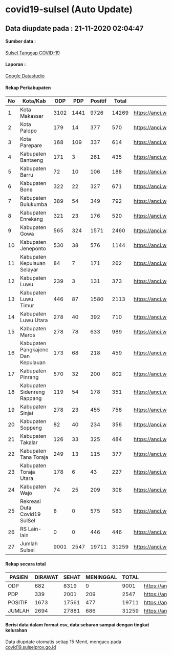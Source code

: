 
# covid19-sulsel (Auto Update)

## Data diupdate pada : 21-11-2020 02:04:47

#### Sumber data :
[Sulsel Tanggap COVID-19](https://covid19.sulselprov.go.id)

#### Laporan :
[Google Datastudio](https://datastudio.google.com/s/jythWGc1j4w)

#### Rekap Perkabupaten 
|No|Kota/Kab|ODP|PDP|Positif|Total|Link|
| --- | --- | --- | --- | --- | --- | --- |
|1|Kota Makassar|3102|1441|9726|14269|https://anci.web.id/cor/kota_makassar|
|2|Kota Palopo|179|14|377|570|https://anci.web.id/cor/kota_palopo|
|3|Kota Parepare|168|109|337|614|https://anci.web.id/cor/kota_parepare|
|4|Kabupaten Bantaeng|171|3|261|435|https://anci.web.id/cor/kabupaten_bantaeng|
|5|Kabupaten Barru|72|10|106|188|https://anci.web.id/cor/kabupaten_barru|
|6|Kabupaten Bone|322|22|327|671|https://anci.web.id/cor/kabupaten_bone|
|7|Kabupaten Bulukumba|389|54|349|792|https://anci.web.id/cor/kabupaten_bulukumba|
|8|Kabupaten Enrekang|321|23|176|520|https://anci.web.id/cor/kabupaten_enrekang|
|9|Kabupaten Gowa|565|324|1571|2460|https://anci.web.id/cor/kabupaten_gowa|
|10|Kabupaten Jeneponto|530|38|576|1144|https://anci.web.id/cor/kabupaten_jeneponto|
|11|Kabupaten Kepulauan Selayar|84|7|171|262|https://anci.web.id/cor/kabupaten_kepulauan_selayar|
|12|Kabupaten Luwu|239|3|131|373|https://anci.web.id/cor/kabupaten_luwu|
|13|Kabupaten Luwu Timur|446|87|1580|2113|https://anci.web.id/cor/kabupaten_luwu_timur|
|14|Kabupaten Luwu Utara|278|40|392|710|https://anci.web.id/cor/kabupaten_luwu_utara|
|15|Kabupaten Maros|278|78|633|989|https://anci.web.id/cor/kabupaten_maros|
|16|Kabupaten Pangkajene Dan Kepulauan|173|68|218|459|https://anci.web.id/cor/kabupaten_pangkajene_dan_kepulauan|
|17|Kabupaten Pinrang|570|32|200|802|https://anci.web.id/cor/kabupaten_pinrang|
|18|Kabupaten Sidenreng Rappang|119|54|178|351|https://anci.web.id/cor/kabupaten_sidenreng_rappang|
|19|Kabupaten Sinjai|278|23|455|756|https://anci.web.id/cor/kabupaten_sinjai|
|20|Kabupaten Soppeng|82|40|234|356|https://anci.web.id/cor/kabupaten_soppeng|
|21|Kabupaten Takalar|126|33|325|484|https://anci.web.id/cor/kabupaten_takalar|
|22|Kabupaten Tana Toraja|249|13|115|377|https://anci.web.id/cor/kabupaten_tana_toraja|
|23|Kabupaten Toraja Utara|178|6|43|227|https://anci.web.id/cor/kabupaten_toraja_utara|
|24|Kabupaten Wajo|74|25|209|308|https://anci.web.id/cor/kabupaten_wajo|
|25|Rekreasi Duta Covid19 SulSel|8|0|575|583|https://anci.web.id/cor/rekreasi_duta_covid19_sulsel|
|26|RS Lain-lain|0|0|446|446|https://anci.web.id/cor/rs_lain-lain|
|27|Jumlah Sulsel|9001|2547|19711|31259|https://anci.web.id/cor/jumlah_sulsel|

#### Rekap secara total

| PASIEN | DIRAWAT | SEHAT | MENINGGAL | TOTAL | LINK |
| ---- | -------- | ---- | ---- |  ---- | ---- |
| ODP | 682 | 8319 | 0 | 9001 | https://anci.web.id/cor/odp_detail.html |
| PDP | 339 | 2001 | 209 | 2547 | https://anci.web.id/cor/pdp_detail.html |
| POSITIF | 1673 | 17561 | 477 | 19711 | https://anci.web.id/cor/positif_detail.html |
| JUMLAH | 2694 | 27881 | 686 | 31259 | https://anci.web.id/cor/jumlah_sulsel/ |

 
#### Berisi data dalam format csv, data sebaran sampai dengan tingkat kelurahan

Data diupdate otomatis setiap 15 Menit, mengacu pada [covid19.sulselprov.go.id](https://covid19.sulselprov.go.id)


